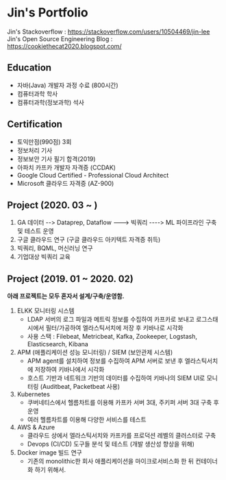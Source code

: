 # **Jin's Portfolio** 
Jin's Stackoverflow :  https://stackoverflow.com/users/10504469/jin-lee <br/>
Jin's Open Source Engineering Blog : https://cookiethecat2020.blogspot.com/

## Education
- 자바(Java) 개발자 과정 수료 (800시간)
- 컴퓨터과학 학사
- 컴퓨터과학(정보과학) 석사

## Certification
- 토익만점(990점) 3회
- 정보처리 기사
- 정보보안 기사 필기 합격(2019)
- 아파치 카프카 개발자 자격증 (CCDAK)
- Google Cloud Certified - Professional Cloud Architect 
- Microsoft 클라우드 자격증 (AZ-900) 

## Project (2020. 03 ~    )
1. GA 데이터 --> Dataprep, Dataflow ---> 빅쿼리   ----> ML   파이프라인 구축 및 테스트 운영 
2. 구글 클라우드 연구 (구글 클라우드 아키텍트 자격증 취득)
3. 빅쿼리, BQML, 머신러닝 연구
4. 기업대상 빅쿼리 교육 

## Project (2019. 01 ~ 2020. 02)
**아래 프로젝트는 모두 혼자서 설계/구축/운영함.**
1. ELKK 모니터링 시스템 
   - LDAP 서버의 로그 파일과 메트릭 정보를 수집하여 카프카로 보내고 로그스태시에서 필터/가공하여 엘라스틱서치에 저장 후 키바나로 시각화 
   - 사용 스택 : Filebeat, Metricbeat, Kafka, Zookeeper, Logstash, Elasticsearch, Kibana
2. APM (애플리케이션 성능 모니터링) / SIEM (보안관제 시스템) 
   - APM agent를 설치하여 정보를 수집하여 APM 서버로 보낸 후 엘라스틱서치에 저장하여 키바나에서 시각화
   - 호스트 기반과 네트워크 기반의 데이터를 수집하여 키바나의 SIEM UI로 모니터링 (Auditbeat, Packetbeat 사용) 
3. Kubernetes 
   - 쿠버네티스에서 헬름차트를 이용해 카프카 서버 3대, 주키퍼 서버 3대 구축 후 운영 
   - 여러 헬름차트를 이용해 다양한 서비스를 테스트 
4. AWS & Azure
   - 클라우드 상에서 엘라스틱서치와 카프카를 프로덕션 레벨의 클러스터로 구축 
   - Devops (CI/CD) 도구들 분석 및 테스트 (개발 생산성 향상을 위해)
5. Docker image 빌드 연구
   - 기존의 monolithic한 회사 애플리케이션을 마이크로서비스화 한 뒤 컨테이너화 하기 위해서. 

